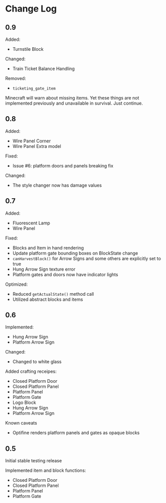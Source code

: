 Change Log
==========

0.9
---

Added:
* Turnstile Block

Changed:
* Train Ticket Balance Handling

Removed:
* `ticketing_gate_item`

Minecraft will warn about missing items. Yet these things are not implemented previously and unavailable in survival. Just continue.

0.8
---

Added:
* Wire Panel Corner
* Wire Panel Extra model

Fixed:
* Issue #6: platform doors and panels breaking fix

Changed:
* The style changer now has damage values

0.7
---

Added:

* Fluorescent Lamp
* Wire Panel

Fixed:

* Blocks and Item in hand rendering
* Update platform gate bounding boxes on BlockState change
* `canHarvestBlock()` for Arrow Signs and some others are explicitly set to true
* Hung Arrow Sign texture error
* Platform gates and doors now have indicator lights

Optimized:

* Reduced `getActualState()` method call
* Utilized abstract blocks and items

0.6
---

Implemented:

* Hung Arrow Sign
* Platform Arrow Sign

Changed:

* Changed to white glass

Added crafting receipes:

* Closed Platform Door
* Closed Platform Panel
* Platform Panel
* Platform Gate 
* Logo Block
* Hung Arrow Sign
* Platform Arrow Sign

Known caveats

* Optifine renders platform panels and gates as opaque blocks

0.5
---

Initial stable testing release

Implemented item and block functions:

* Closed Platform Door
* Closed Platform Panel
* Platform Panel
* Platform Gate 


